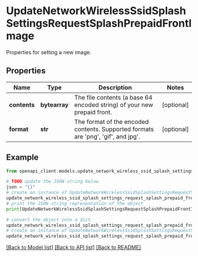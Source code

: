 # UpdateNetworkWirelessSsidSplashSettingsRequestSplashPrepaidFrontImage

Properties for setting a new image.

## Properties

Name | Type | Description | Notes
------------ | ------------- | ------------- | -------------
**contents** | **bytearray** | The file contents (a base 64 encoded string) of your new prepaid front. | [optional] 
**format** | **str** | The format of the encoded contents. Supported formats are &#39;png&#39;, &#39;gif&#39;, and jpg&#39;. | [optional] 

## Example

```python
from openapi_client.models.update_network_wireless_ssid_splash_settings_request_splash_prepaid_front_image import UpdateNetworkWirelessSsidSplashSettingsRequestSplashPrepaidFrontImage

# TODO update the JSON string below
json = "{}"
# create an instance of UpdateNetworkWirelessSsidSplashSettingsRequestSplashPrepaidFrontImage from a JSON string
update_network_wireless_ssid_splash_settings_request_splash_prepaid_front_image_instance = UpdateNetworkWirelessSsidSplashSettingsRequestSplashPrepaidFrontImage.from_json(json)
# print the JSON string representation of the object
print(UpdateNetworkWirelessSsidSplashSettingsRequestSplashPrepaidFrontImage.to_json())

# convert the object into a dict
update_network_wireless_ssid_splash_settings_request_splash_prepaid_front_image_dict = update_network_wireless_ssid_splash_settings_request_splash_prepaid_front_image_instance.to_dict()
# create an instance of UpdateNetworkWirelessSsidSplashSettingsRequestSplashPrepaidFrontImage from a dict
update_network_wireless_ssid_splash_settings_request_splash_prepaid_front_image_from_dict = UpdateNetworkWirelessSsidSplashSettingsRequestSplashPrepaidFrontImage.from_dict(update_network_wireless_ssid_splash_settings_request_splash_prepaid_front_image_dict)
```
[[Back to Model list]](../README.md#documentation-for-models) [[Back to API list]](../README.md#documentation-for-api-endpoints) [[Back to README]](../README.md)


